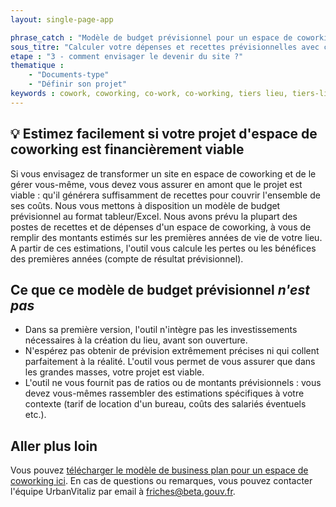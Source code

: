 ```yaml
---
layout: single-page-app

phrase_catch : "Modèle de budget prévisionnel pour un espace de coworking"
sous_titre: "Calculer votre dépenses et recettes prévisionnelles avec ce modèle simplifié"
etape : "3 - comment envisager le devenir du site ?"
thematique :
    - "Documents-type"
    - "Définir son projet"
keywords : cowork, coworking, co-work, co-working, tiers lieu, tiers-lieu, tiers-lieux, bureaux, indépendants, startups, startup, business plan, budget prévisionnel
---
```

  
## 💡 Estimez facilement si votre projet d'espace de coworking est financièrement viable

Si vous envisagez de transformer un site en espace de coworking et de le gérer vous-même, vous devez vous assurer en amont que le projet est viable : qu'il générera suffisamment de recettes pour couvrir l'ensemble de ses coûts.
Nous vous mettons à disposition un modèle de budget prévisionnel au format tableur/Excel. Nous avons prévu la plupart des postes de recettes et de dépenses d'un espace de coworking, à vous de remplir des montants estimés sur les premières années de vie de votre lieu.
A partir de ces estimations, l'outil vous calcule les pertes ou les bénéfices des premières années (compte de résultat prévisionnel).

## Ce que ce modèle de budget prévisionnel *n'est pas*

- Dans sa première version, l'outil n'intègre pas les investissements nécessaires à la création du lieu, avant son ouverture.
- N'espérez pas obtenir de prévision extrêmement précises ni qui collent parfaitement à la réalité. L'outil vous permet de vous assurer que dans les grandes masses, votre projet est viable.
- L'outil ne vous fournit pas de ratios ou de montants prévisionnels : vous devez vous-mêmes rassembler des estimations spécifiques à votre contexte (tarif de location d'un bureau, coûts des salariés éventuels etc.).

## Aller plus loin
Vous pouvez [télécharger le modèle de business plan pour un espace de coworking ici](static/Mode%CC%80le%20Business%20Plan%20simplifie%CC%81%20coworking.xlsx).
En cas de questions ou remarques, vous pouvez contacter l'équipe UrbanVitaliz par email à friches@beta.gouv.fr.
